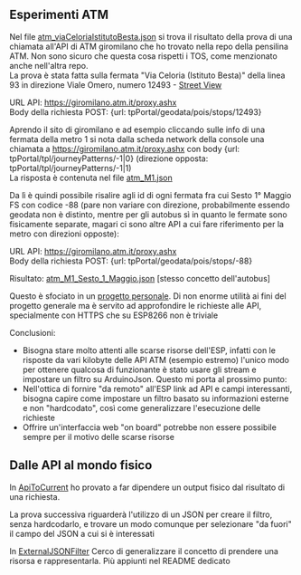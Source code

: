 ## Esperimenti ATM

Nel file [atm_viaCeloriaIstitutoBesta.json](atm_viaCeloriaIstitutoBesta.json) si trova il risultato della prova di una chiamata all'API di ATM giromilano che ho trovato
nella repo della pensilina ATM. Non sono sicuro che questa cosa rispetti i TOS, come menzionato anche nell'altra repo.\
La prova è stata fatta sulla fermata "Via Celoria (Istituto Besta)" della linea 93 in direzione Viale Omero, numero 12493 - [Street View](https://www.google.com/maps/@45.4771774,9.2299794,3a,24.9y,275.32h,85.92t/data=!3m6!1e1!3m4!1srrvyfBm-6PV-0ohOH_GFiA!2e0!7i16384!8i8192)

URL API: https://giromilano.atm.it/proxy.ashx \
Body della richiesta POST: {url: tpPortal/geodata/pois/stops/12493}

Aprendo il sito di giromilano e ad esempio cliccando sulle info di una fermata della metro 1 si nota dalla scheda network della console una chiamata a https://giromilano.atm.it/proxy.ashx con body {url: tpPortal/tpl/journeyPatterns/-1|0} (direzione opposta: tpPortal/tpl/journeyPatterns/-1|1) \
La risposta è contenuta nel file [atm_M1.json](atm_M1.json)

Da lì è quindi possibile risalire agli id di ogni fermata fra cui Sesto 1° Maggio FS con codice -88 (pare non variare con direzione, probabilmente essendo geodata non è distinto, mentre per gli autobus sì in quanto le fermate sono fisicamente separate, magari ci sono altre API a cui fare riferimento per la metro con direzioni opposte):

URL API: https://giromilano.atm.it/proxy.ashx \
Body della richiesta POST: {url: tpPortal/geodata/pois/stops/-88}

Risultato: [atm_M1_Sesto_1_Maggio.json](atm_M1_Sesto_1_Maggio.json) [stesso concetto dell'autobus]

Questo è sfociato in un [progetto personale](https://github.com/busolind/Pensilina-ATM-IoT/blob/main/README.md). Di non enorme utilità ai fini del progetto generale ma è servito ad approfondire le richieste alle API, specialmente con HTTPS che su ESP8266 non è triviale

Conclusioni:
- Bisogna stare molto attenti alle scarse risorse dell'ESP, infatti con le risposte da vari kilobyte delle API ATM (esempio estremo) l'unico modo per ottenere qualcosa di funzionante è stato usare gli stream e impostare un filtro su ArduinoJson. Questo mi porta al prossimo punto:
- Nell'ottica di fornire "da remoto" all'ESP link ad API e campi interessanti, bisogna capire come impostare un filtro basato su informazioni esterne e non "hardcodato", così come generalizzare l'esecuzione delle richieste
- Offrire un'interfaccia web "on board" potrebbe non essere possibile sempre per il motivo delle scarse risorse

## Dalle API al mondo fisico

In [ApiToCurrent](ApiToCurrent) ho provato a far dipendere un output fisico dal risultato di una richiesta.

La prova successiva riguarderà l'utilizzo di un JSON per creare il filtro, senza hardcodarlo, e trovare un modo comunque per selezionare "da fuori" il campo del JSON a cui si è interessati

In [ExternalJSONFilter](ExternalJSONFilter) Cerco di generalizzare il concetto di prendere una risorsa e rappresentarla. Più appiunti nel README dedicato
